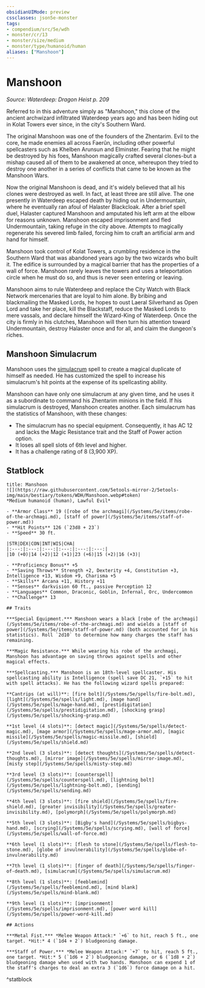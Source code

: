 ```yaml
---
obsidianUIMode: preview
cssclasses: json5e-monster
tags:
- compendium/src/5e/wdh
- monster/cr/13
- monster/size/medium
- monster/type/humanoid/human
aliases: ["Manshoon"]
---
```

# Manshoon
*Source: Waterdeep: Dragon Heist p. 209*  

Referred to in this adventure simply as "Manshoon," this clone of the ancient archwizard infiltrated Waterdeep years ago and has been hiding out in Kolat Towers ever since, in the city's Southern Ward.

The original Manshoon was one of the founders of the Zhentarim. Evil to the core, he made enemies all across Faerûn, including other powerful spellcasters such as Khelben Arunsun and Elminster. Fearing that he might be destroyed by his foes, Manshoon magically crafted several clones-but a mishap caused all of them to be awakened at once, whereupon they tried to destroy one another in a series of conflicts that came to be known as the Manshoon Wars.

Now the original Manshoon is dead, and it's widely believed that all his clones were destroyed as well. In fact, at least three are still alive. The one presently in Waterdeep escaped death by hiding out in Undermountain, where he eventually ran afoul of Halaster Blackcloak. After a brief spell duel, Halaster captured Manshoon and amputated his left arm at the elbow for reasons unknown. Manshoon escaped imprisonment and fled Undermountain, taking refuge in the city above. Attempts to magically regenerate his severed limb failed, forcing him to craft an artificial arm and hand for himself.

Manshoon took control of Kolat Towers, a crumbling residence in the Southern Ward that was abandoned years ago by the two wizards who built it. The edifice is surrounded by a magical barrier that has the properties of a wall of force. Manshoon rarely leaves the towers and uses a teleportation circle when he must do so, and thus is never seen entering or leaving.

Manshoon aims to rule Waterdeep and replace the City Watch with Black Network mercenaries that are loyal to him alone. By bribing and blackmailing the Masked Lords, he hopes to oust Laeral Silverhand as Open Lord and take her place, kill the Blackstaff, reduce the Masked Lords to mere vassals, and declare himself the Wizard-King of Waterdeep. Once the city is firmly in his clutches, Manshoon will then turn his attention toward Undermountain, destroy Halaster once and for all, and claim the dungeon's riches.

## Manshoon Simulacrum

Manshoon uses the [simulacrum](/Systems/5e/spells/simulacrum.md) spell to create a magical duplicate of himself as needed. He has customized the spell to increase his simulacrum's hit points at the expense of its spellcasting ability.

Manshoon can have only one simulacrum at any given time, and he uses it as a subordinate to command his Zhentarim minions in the field. If his simulacrum is destroyed, Manshoon creates another. Each simulacrum has the statistics of Manshoon, with these changes:

- The simulacrum has no special equipment. Consequently, it has AC 12 and lacks the Magic Resistance trait and the Staff of Power action option.  
- It loses all spell slots of 6th level and higher.  
- It has a challenge rating of 8 (3,900 XP).  

## Statblock

```ad-statblock
title: Manshoon
![](https://raw.githubusercontent.com/5etools-mirror-2/5etools-img/main/bestiary/tokens/WDH/Manshoon.webp#token)
*Medium humanoid (human), Lawful Evil*

- **Armor Class** 19 ([robe of the archmagi](/Systems/5e/items/robe-of-the-archmagi.md), [staff of power](/Systems/5e/items/staff-of-power.md))
- **Hit Points** 126 (`23d8 + 23`)
- **Speed** 30 ft.

|STR|DEX|CON|INT|WIS|CHA|
|:---:|:---:|:---:|:---:|:---:|:---:|
|10 (+0)|14 (+2)|12 (+1)|23 (+6)|15 (+2)|16 (+3)|

- **Proficiency Bonus** +5
- **Saving Throws** Strength +2, Dexterity +4, Constitution +3, Intelligence +13, Wisdom +9, Charisma +5
- **Skills** Arcana +11, History +11
- **Senses** darkvision 60 ft., passive Perception 12
- **Languages** Common, Draconic, Goblin, Infernal, Orc, Undercommon
- **Challenge** 13

## Traits

***Special Equipment.*** Manshoon wears a black [robe of the archmagi](/Systems/5e/items/robe-of-the-archmagi.md) and wields a [staff of power](/Systems/5e/items/staff-of-power.md) (both accounted for in his statistics). Roll `2d10` to determine how many charges the staff has remaining.

***Magic Resistance.*** While wearing his robe of the archmagi, Manshoon has advantage on saving throws against spells and other magical effects.

***Spellcasting.*** Manshoon is an 18th-level spellcaster. His spellcasting ability is Intelligence (spell save DC 21, `+15` to hit with spell attacks). He has the following wizard spells prepared:

**Cantrips (at will)**: [fire bolt](/Systems/5e/spells/fire-bolt.md), [light](/Systems/5e/spells/light.md), [mage hand](/Systems/5e/spells/mage-hand.md), [prestidigitation](/Systems/5e/spells/prestidigitation.md), [shocking grasp](/Systems/5e/spells/shocking-grasp.md)

**1st level (4 slots)**: [detect magic](/Systems/5e/spells/detect-magic.md), [mage armor](/Systems/5e/spells/mage-armor.md), [magic missile](/Systems/5e/spells/magic-missile.md), [shield](/Systems/5e/spells/shield.md)

**2nd level (3 slots)**: [detect thoughts](/Systems/5e/spells/detect-thoughts.md), [mirror image](/Systems/5e/spells/mirror-image.md), [misty step](/Systems/5e/spells/misty-step.md)

**3rd level (3 slots)**: [counterspell](/Systems/5e/spells/counterspell.md), [lightning bolt](/Systems/5e/spells/lightning-bolt.md), [sending](/Systems/5e/spells/sending.md)

**4th level (3 slots)**: [fire shield](/Systems/5e/spells/fire-shield.md), [greater invisibility](/Systems/5e/spells/greater-invisibility.md), [polymorph](/Systems/5e/spells/polymorph.md)

**5th level (3 slots)**: [Bigby's hand](/Systems/5e/spells/bigbys-hand.md), [scrying](/Systems/5e/spells/scrying.md), [wall of force](/Systems/5e/spells/wall-of-force.md)

**6th level (1 slots)**: [flesh to stone](/Systems/5e/spells/flesh-to-stone.md), [globe of invulnerability](/Systems/5e/spells/globe-of-invulnerability.md)

**7th level (1 slots)**: [finger of death](/Systems/5e/spells/finger-of-death.md), [simulacrum](/Systems/5e/spells/simulacrum.md)

**8th level (1 slots)**: [feeblemind](/Systems/5e/spells/feeblemind.md), [mind blank](/Systems/5e/spells/mind-blank.md)

**9th level (1 slots)**: [imprisonment](/Systems/5e/spells/imprisonment.md), [power word kill](/Systems/5e/spells/power-word-kill.md)

## Actions

***Metal Fist.*** *Melee Weapon Attack:* `+6` to hit, reach 5 ft., one target. *Hit:* 4 (`1d4 + 2`) bludgeoning damage.

***Staff of Power.*** *Melee Weapon Attack:* `+7` to hit, reach 5 ft., one target. *Hit:* 5 (`1d6 + 2`) bludgeoning damage, or 6 (`1d8 + 2`) bludgeoning damage when used with two hands. Manshoon can expend 1 of the staff's charges to deal an extra 3 (`1d6`) force damage on a hit.
```
^statblock
